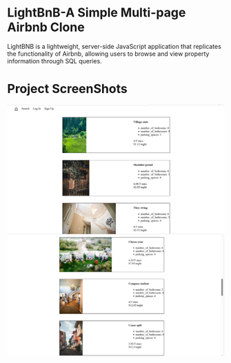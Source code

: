 # LightBnB-A Simple Multi-page Airbnb Clone
LightBNB is a lightweight, server-side JavaScript application that replicates the functionality of Airbnb, allowing users to browse and view property information through SQL queries. 

# Project ScreenShots
![Alt text](<Screenshot (39).png>)
![Alt text](<Screenshot (40).png>)

